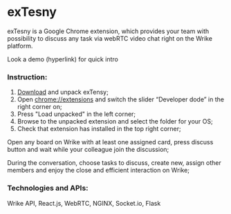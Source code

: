 # exTesny

exTesny is a Google Chrome extension, which provides your team with possibility to discuss any task via webRTC video chat right on the Wrike platform.

Look a demo (hyperlink) for quick intro

### Instruction:

1) [Download](https://tensyteam.ru/extension.zip) and unpack exTensy;
2) Open [chrome://extensions](chrome://extensions) and switch the slider “Developer dode” in the right corner on;
3) Press "Load unpacked" in the left corner;
4) Browse to the unpacked extension and select the folder for your OS;
5) Check that extension has installed in the top right corner;

Open any board on Wrike with at least one assigned card, press discuss button and wait while your colleague join the discussion;

During the conversation, choose tasks to discuss, create new, assign other members and enjoy the close and efficient interaction on Wrike;


### Technologies and APIs:
Wrike API, React.js, WebRTC, NGINX, Socket.io, Flask

